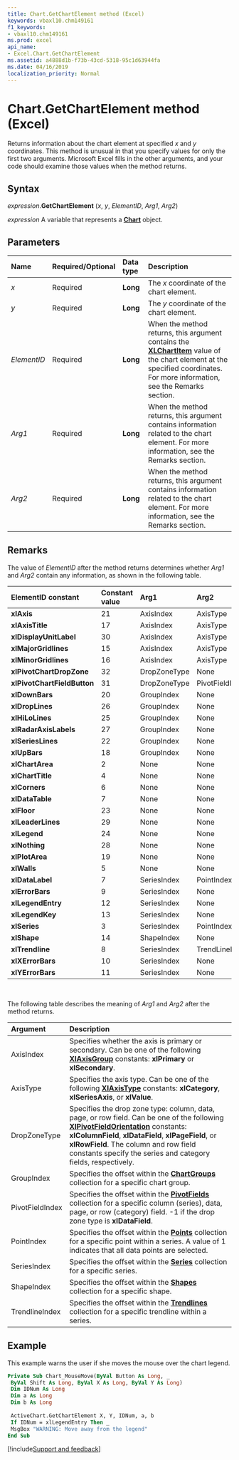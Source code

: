 ```yaml
---
title: Chart.GetChartElement method (Excel)
keywords: vbaxl10.chm149161
f1_keywords:
- vbaxl10.chm149161
ms.prod: excel
api_name:
- Excel.Chart.GetChartElement
ms.assetid: a4888d1b-f73b-43cd-5318-95c1d63944fa
ms.date: 04/16/2019
localization_priority: Normal
---
```



# Chart.GetChartElement method (Excel)

Returns information about the chart element at specified _x_ and  _y_ coordinates. This method is unusual in that you specify values for only the first two arguments. Microsoft Excel fills in the other arguments, and your code should examine those values when the method returns.


## Syntax

_expression_.**GetChartElement** (_x_, _y_, _ElementID_, _Arg1_, _Arg2_)

_expression_ A variable that represents a **[Chart](Excel.Chart(object).md)** object.


## Parameters

|Name|Required/Optional|Data type|Description|
|:-----|:-----|:-----|:-----|
| _x_|Required| **Long**|The _x_ coordinate of the chart element.|
| _y_|Required| **Long**|The _y_ coordinate of the chart element.|
| _ElementID_|Required| **Long**|When the method returns, this argument contains the **[XLChartItem](Excel.XlChartItem.md)** value of the chart element at the specified coordinates. For more information, see the Remarks section.|
| _Arg1_|Required| **Long**|When the method returns, this argument contains information related to the chart element. For more information, see the Remarks section.|
| _Arg2_|Required| **Long**|When the method returns, this argument contains information related to the chart element. For more information, see the Remarks section.|

## Remarks

The value of _ElementID_ after the method returns determines whether _Arg1_ and _Arg2_ contain any information, as shown in the following table.

|ElementID constant|Constant value|Arg1|Arg2|
|:-----|:-----|:-----|:-----|
| **xlAxis**|21|AxisIndex|AxisType|
| **xlAxisTitle**|17|AxisIndex|AxisType|
| **xlDisplayUnitLabel**|30|AxisIndex|AxisType|
| **xlMajorGridlines**|15|AxisIndex|AxisType|
| **xlMinorGridlines**|16|AxisIndex|AxisType|
| **xlPivotChartDropZone**|32|DropZoneType|None|
| **xlPivotChartFieldButton**|31|DropZoneType|PivotFieldIndex|
| **xlDownBars**|20|GroupIndex|None|
| **xlDropLines**|26|GroupIndex|None|
| **xlHiLoLines**|25|GroupIndex|None|
| **xlRadarAxisLabels**|27|GroupIndex|None|
| **xlSeriesLines**|22|GroupIndex|None|
| **xlUpBars**|18|GroupIndex|None|
| **xlChartArea**|2|None|None|
| **xlChartTitle**|4|None|None|
| **xlCorners**|6|None|None|
| **xlDataTable**|7|None|None|
| **xlFloor**|23|None|None|
| **xlLeaderLines**|29|None|None|
| **xlLegend**|24|None|None|
| **xlNothing**|28|None|None|
| **xlPlotArea**|19|None|None|
| **xlWalls**|5|None|None|
| **xlDataLabel**|7|SeriesIndex|PointIndex|
| **xlErrorBars**|9|SeriesIndex|None|
| **xlLegendEntry**|12|SeriesIndex|None|
| **xlLegendKey**|13|SeriesIndex|None|
| **xlSeries**|3|SeriesIndex|PointIndex|
| **xlShape**|14|ShapeIndex|None|
| **xlTrendline**|8|SeriesIndex|TrendLineIndex|
| **xlXErrorBars**|10|SeriesIndex|None|
| **xlYErrorBars**|11|SeriesIndex|None|

<br/>

The following table describes the meaning of _Arg1_ and _Arg2_ after the method returns.

|Argument|Description|
|:-------|:----------|
|AxisIndex|Specifies whether the axis is primary or secondary. Can be one of the following **[XlAxisGroup](Excel.XlAxisGroup.md)** constants: **xlPrimary** or **xlSecondary**.|
|AxisType|Specifies the axis type. Can be one of the following **[XlAxisType](Excel.XlAxisType.md)** constants: **xlCategory**, **xlSeriesAxis**, or **xlValue**.|
|DropZoneType|Specifies the drop zone type: column, data, page, or row field. Can be one of the following **[XlPivotFieldOrientation](Excel.XlPivotFieldOrientation.md)** constants: **xlColumnField**, **xlDataField**, **xlPageField**, or **xlRowField**. The column and row field constants specify the series and category fields, respectively.|
|GroupIndex|Specifies the offset within the **[ChartGroups](Excel.ChartGroups(object).md)** collection for a specific chart group.|
|PivotFieldIndex|Specifies the offset within the **[PivotFields](Excel.PivotFields.md)** collection for a specific column (series), data, page, or row (category) field. -1 if the drop zone type is **xlDataField**.|
|PointIndex|Specifies the offset within the **[Points](Excel.Points(object).md)** collection for a specific point within a series. A value of 1 indicates that all data points are selected.|
|SeriesIndex|Specifies the offset within the **[Series](Excel.Series(object).md)** collection for a specific series.|
|ShapeIndex|Specifies the offset within the **[Shapes](Excel.Shapes.md)** collection for a specific shape.|
|TrendlineIndex|Specifies the offset within the **[Trendlines](Excel.Trendlines(object).md)** collection for a specific trendline within a series.|

## Example

This example warns the user if she moves the mouse over the chart legend.

```vb
Private Sub Chart_MouseMove(ByVal Button As Long, _ 
 ByVal Shift As Long, ByVal X As Long, ByVal Y As Long) 
 Dim IDNum As Long 
 Dim a As Long 
 Dim b As Long 
 
 ActiveChart.GetChartElement X, Y, IDNum, a, b 
 If IDNum = xlLegendEntry Then _ 
 MsgBox "WARNING: Move away from the legend" 
End Sub
```



[!include[Support and feedback](~/includes/feedback-boilerplate.md)]